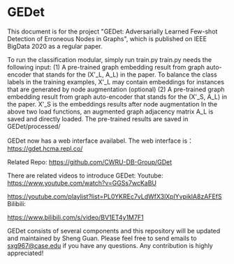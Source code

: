# GEDet

This document is for the project "GEDet: Adversarially Learned Few-shot Detection of Erroneous Nodes in Graphs", which is published on IEEE BigData 2020 as a regular paper.

To run the classification modular, simply run train.py
train.py needs the following input:
(1) A pre-trained graph embedding result from graph auto-encoder that stands for the (X'_L, A_L) in the paper. To balance the class labels in the training examples, X'_L may contain embeddings for instances that are generated by node augmentation (optional)
(2) A pre-trained graph embedding result from graph auto-encoder that stands for the (X'_S, A_L) in the paper. X'_S is the embeddings results after node augmentation
In the above two load functions, an augmented graph adjacency matrix A_L is saved and directly loaded.
The pre-trained results are saved in GEDet/processed/

GEDet now has a web interface availabel. The web interface is：
https://gdet.hcma.repl.co/

Related Repo:  https://github.com/CWRU-DB-Group/GDet

There are related videos to introduce GEDet:
Youtube:
https://www.youtube.com/watch?v=GGSs7wcKaBU

https://youtube.com/playlist?list=PL0YKREc7vLdWfX3lXplYvpiklA8zAFEfS
Bilibili:

https://www.bilibili.com/s/video/BV1ET4y1M7F1

GEDet consists of several components and this repository will be updated and maintained by Sheng Guan.
Please feel free to send emails to sxg967@case.edu if you have any questions.
Any contribution is highly appreciated!

